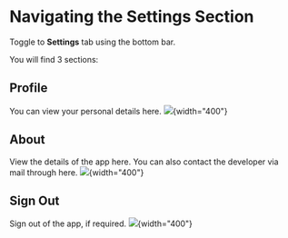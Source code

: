 # Navigating the Settings Section

Toggle to **Settings** tab using the bottom bar.

You will find 3 sections:

## Profile

You can view your personal details here.
![](profile.png){width="400"}

## About

View the details of the app here. You can also contact the developer via mail through here.
![](about.png){width="400"}

## Sign Out

Sign out of the app, if required.
![](signout.png){width="400"}